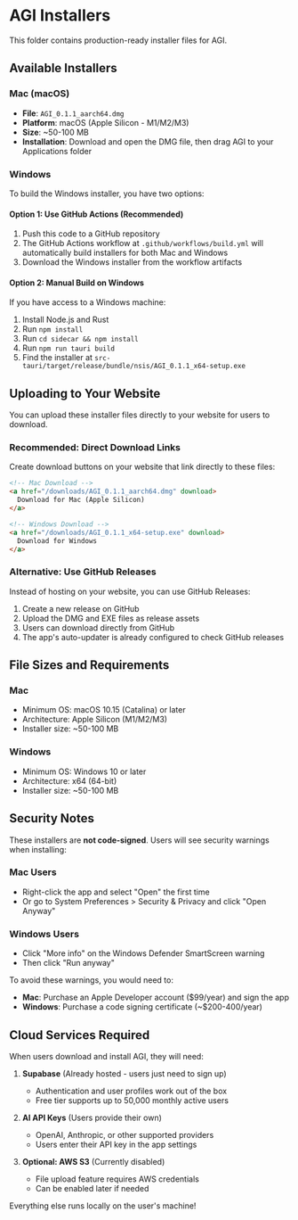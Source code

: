 # AGI Installers

This folder contains production-ready installer files for AGI.

## Available Installers

### Mac (macOS)
- **File**: `AGI_0.1.1_aarch64.dmg`
- **Platform**: macOS (Apple Silicon - M1/M2/M3)
- **Size**: ~50-100 MB
- **Installation**: Download and open the DMG file, then drag AGI to your Applications folder

### Windows
To build the Windows installer, you have two options:

#### Option 1: Use GitHub Actions (Recommended)
1. Push this code to a GitHub repository
2. The GitHub Actions workflow at `.github/workflows/build.yml` will automatically build installers for both Mac and Windows
3. Download the Windows installer from the workflow artifacts

#### Option 2: Manual Build on Windows
If you have access to a Windows machine:
1. Install Node.js and Rust
2. Run `npm install`
3. Run `cd sidecar && npm install`
4. Run `npm run tauri build`
5. Find the installer at `src-tauri/target/release/bundle/nsis/AGI_0.1.1_x64-setup.exe`

## Uploading to Your Website

You can upload these installer files directly to your website for users to download.

### Recommended: Direct Download Links
Create download buttons on your website that link directly to these files:

```html
<!-- Mac Download -->
<a href="/downloads/AGI_0.1.1_aarch64.dmg" download>
  Download for Mac (Apple Silicon)
</a>

<!-- Windows Download -->
<a href="/downloads/AGI_0.1.1_x64-setup.exe" download>
  Download for Windows
</a>
```

### Alternative: Use GitHub Releases
Instead of hosting on your website, you can use GitHub Releases:
1. Create a new release on GitHub
2. Upload the DMG and EXE files as release assets
3. Users can download directly from GitHub
4. The app's auto-updater is already configured to check GitHub releases

## File Sizes and Requirements

### Mac
- Minimum OS: macOS 10.15 (Catalina) or later
- Architecture: Apple Silicon (M1/M2/M3)
- Installer size: ~50-100 MB

### Windows
- Minimum OS: Windows 10 or later
- Architecture: x64 (64-bit)
- Installer size: ~50-100 MB

## Security Notes

These installers are **not code-signed**. Users will see security warnings when installing:

### Mac Users
- Right-click the app and select "Open" the first time
- Or go to System Preferences > Security & Privacy and click "Open Anyway"

### Windows Users
- Click "More info" on the Windows Defender SmartScreen warning
- Then click "Run anyway"

To avoid these warnings, you would need to:
- **Mac**: Purchase an Apple Developer account ($99/year) and sign the app
- **Windows**: Purchase a code signing certificate (~$200-400/year)

## Cloud Services Required

When users download and install AGI, they will need:

1. **Supabase** (Already hosted - users just need to sign up)
   - Authentication and user profiles work out of the box
   - Free tier supports up to 50,000 monthly active users

2. **AI API Keys** (Users provide their own)
   - OpenAI, Anthropic, or other supported providers
   - Users enter their API key in the app settings

3. **Optional: AWS S3** (Currently disabled)
   - File upload feature requires AWS credentials
   - Can be enabled later if needed

Everything else runs locally on the user's machine!
